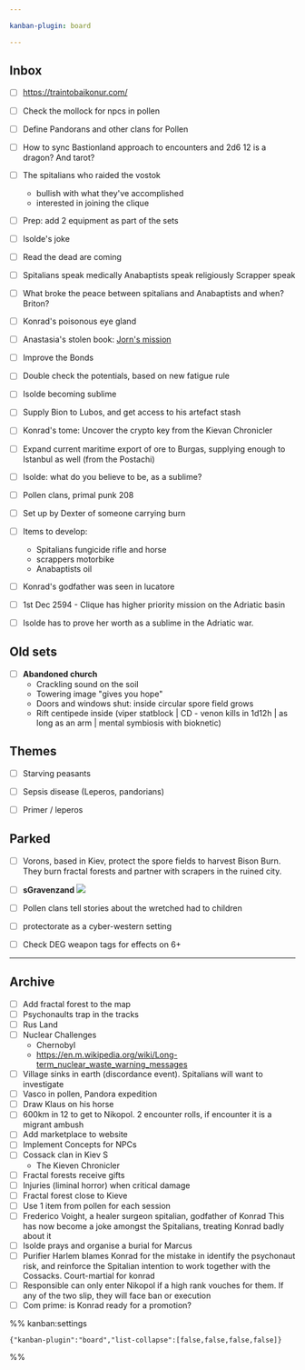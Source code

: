 ```yaml
---

kanban-plugin: board

---
```


## Inbox

- [ ] https://traintobaikonur.com/
- [ ] Check the mollock for npcs in pollen
- [ ] Define Pandorans and other clans for Pollen
- [ ] How to sync Bastionland approach to encounters and 2d6 12 is a dragon? And tarot?
- [ ] The spitalians who raided the vostok
	- bullish with what they've accomplished
	- interested in joining the clique
- [ ] Prep: add 2 equipment as part of the sets
- [ ] Isolde's joke
- [ ] Read the dead are coming
- [ ] Spitalians speak medically
	Anabaptists speak religiously 
	Scrapper speak
- [ ] What broke the peace between spitalians and Anabaptists and when? Briton?
- [ ] Konrad's poisonous eye gland
- [ ] Anastasia's stolen book: [Jorn's mission](prokhor.md#just-journal-entries)
- [ ] Improve the Bonds
- [ ] Double check the potentials, based on new fatigue rule
- [ ] Isolde becoming sublime
- [ ] Supply Bion to Lubos, and get access to his artefact stash
- [ ] Konrad's tome: Uncover the crypto key from the Kievan Chronicler
- [ ] Expand current maritime export of ore to Burgas, supplying enough to Istanbul as well (from the Postachi)
- [ ] Isolde: what do you believe to be, as a sublime?
- [ ] Pollen clans, primal punk 208
- [ ] Set up by Dexter of someone carrying burn
- [ ] Items to develop:
	- Spitalians fungicide rifle and horse 
	- scrappers motorbike
	- Anabaptists oil
- [ ] Konrad's godfather was seen in lucatore
- [ ] 1st Dec 2594 - Clique has higher priority mission on the Adriatic basin
- [ ] Isolde has to prove her worth as a sublime in the Adriatic war.


## Old sets

- [ ] **Abandoned church**
	- Crackling sound on the soil
	- Towering image "gives you hope"
	- Doors and windows shut: inside circular spore field grows
	- Rift centipede inside (viper statblock | CD - venon kills in 1d12h | as long as an arm | mental symbiosis with bioknetic)


## Themes

- [ ] Starving peasants
- [ ] Sepsis disease (Leperos, pandorians)
- [ ] Primer / leperos


## Parked

- [ ] Vorons, based in Kiev, protect the spore fields to harvest Bison Burn. They burn fractal forests and partner with scrapers in the ruined city.
- [ ] **sGravenzand**
	![](https://i.imgur.com/JwqFke9.png)
- [ ] Pollen clans tell stories about the wretched had to children
- [ ] protectorate as a cyber-western setting
- [ ] Check DEG weapon tags for effects on 6+


***

## Archive

- [ ] Add fractal forest to the map
- [ ] Psychonaults trap in the tracks
- [ ] Rus Land
- [ ] Nuclear Challenges
	- Chernobyl
	- https://en.m.wikipedia.org/wiki/Long-term_nuclear_waste_warning_messages
- [ ] Village sinks in earth (discordance event). Spitalians will want to investigate
- [ ] Vasco in pollen, Pandora expedition
- [ ] Draw Klaus on his horse
- [ ] 600km in 12 to get to Nikopol. 2 encounter rolls, if encounter it is a migrant ambush
- [ ] Add marketplace to website
- [ ] Implement Concepts for NPCs
- [ ] Cossack clan in Kiev S
	- The Kieven Chronicler
- [ ] Fractal forests receive gifts
- [ ] Injuries (liminal horror) when critical damage
- [ ] Fractal forest close to Kieve
- [ ] Use 1 item from pollen for each session
- [ ] Frederico Voight, a healer surgeon spitalian, godfather of Konrad
	This has now become a joke amongst the Spitalians, treating Konrad badly about it
- [ ] Isolde prays and organise a burial for Marcus
- [ ] Purifier Harlem blames Konrad for the mistake in identify the psychonaut risk, and reinforce the Spitalian intention to work together with the Cossacks. Court-martial for konrad
- [ ] Responsible can only enter Nikopol if a high rank vouches for them. If any of the two slip, they will face ban or execution
- [ ] Com prime: is Konrad ready for a promotion?

%% kanban:settings
```
{"kanban-plugin":"board","list-collapse":[false,false,false,false]}
```
%%